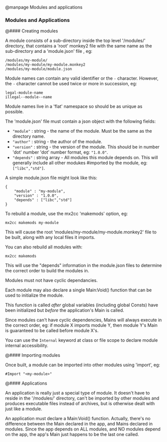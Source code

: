 
@manpage Modules and applications

### Modules and Applications

@#### Creating modules

A module consists of a sub-directory inside the top level '/modules/' directory, that contains a 'root' monkey2 file with the same name as the sub-directory and a 'module.json' file , eg:

```
/modules/my-module/
/modules/my-module/my-module.monkey2
/modules/my-module/module.json
```

Module names can contain any valid identifier or the `-` character. However, the `-` character cannot be used twice or more in succession, eg:

```
legal-module-name
illegal--module--name
```

Module names live in a 'flat' namespace so should be as unique as possible.

The 'module.json' file must contain a json object with the following fields:

* `"module"` : string - the name of the module. Must be the same as the directory name.
* `"author"` : string - the author of the module.
* `"version"` : string - the version of the module. This should be in number 'dot' number 'dot' number format, eg: `"1.0.0"`.
* `"depends"` : string array - All modules this module depends on. This will generally include all other modukes #imported by the module, eg: `["libc","std"]`.

A simple module.json file might look like this:

```
{
	"module" : "my-module",
	"version" : "1.0.0",
	"depends" : ["libc","std"]
}
```

To rebuild a module, use the mx2cc 'makemods' option, eg:

```
mx2cc makemods my-module
```

This will cause the root 'modules/my-module/my-module.monkey2' file to be built, along with any local files it imports.

You can also rebuild all modules with:

```
mx2cc makemods
```

This will use the "depends" information in the module.json files to determine the correct order to build the modules in.

Modules must not have cyclic dependancies.

Each module may also declare a single Main:Void() function that can be used to initialize the module.

This function is called *after* global variables (including global Consts) have been initialized but *before* the application's Main is called.

Since modules can't have cyclic dependencies, Mains will always execute in the correct order, eg: if module X imports module Y, then module Y's Main is guaranteed to be called before module X's.

You can use the `Internal` keyword at class or file scope to declare module internal accessibility. 

@#### Importing modules

Once built, a module can be imported into other modules using 'import', eg:

```
#Import "<my-module>"
```
 

@#### Applications

An application is really just a special type of module. It doesn't have to reside in the '/modules/' directory, can't be imported by other modules and produces executable files instead of archives, but is otherwise dealt with just like a module.

An application must declare a Main:Void() function. Actually, there's no difference between the Main declared in the app, and Mains declared in modules. Since the app depends on ALL modules, and NO modules depend on the app, the app's Main just happens to be the last one called.
